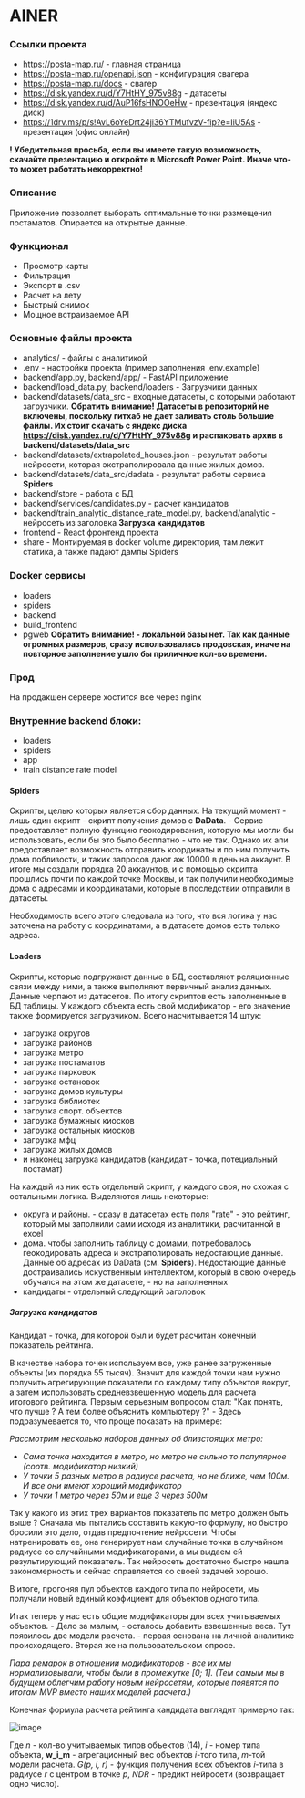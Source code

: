 # AINER
### Ссылки проекта
- https://posta-map.ru/ - главная страница
- https://posta-map.ru/openapi.json - конфигурация свагера
- https://posta-map.ru/docs - свагер
- https://disk.yandex.ru/d/Y7HtHY_975v88g - датасеты
- https://disk.yandex.ru/d/AuP16fsHNOOeHw - презентация (яндекс диск)
- https://1drv.ms/p/s!AvL6oYeDrt24ji36YTMufvzV-fip?e=IiU5As - презентация (офис онлайн) 

**! Убедительная просьба, если вы имеете такую возможность, скачайте презентацию и откройте 
в Microsoft Power Point. Иначе что-то может работать некорректно!**

### Описание
Приложение позволяет выборать оптимальные точки размещения постаматов.
Опирается на открытые данные.
### Функционал
- Просмотр карты
- Фильтрация
- Экспорт в .csv
- Расчет на лету
- Быстрый снимок
- Мощное встраиваемое API 
### Основные файлы проекта
- analytics/ - файлы с аналитикой
- .env - настройки проекта (пример заполнения .env.example)
- backend/app.py, backend/app/ - FastAPI приложение
- backend/load_data.py, backend/loaders - Загрузчики данных
- backend/datasets/data_src - входные датасеты, с которыми работают загрузчики. 
**Обратить внимание! Датасеты в репозиторий не включены, 
поскольку гитхаб не дает заливать столь большие файлы.
Их стоит скачать с яндекс диска https://disk.yandex.ru/d/Y7HtHY_975v88g и распаковать архив в backend/datasets/data_src**
- backend/datasets/extrapolated_houses.json - результат работы нейросети, которая экстраполировала данные жилых домов.
- backend/datasets/data_src/dadata - результат работы сервиса **Spiders**
- backend/store - работа с БД
- backend/services/candidates.py - расчет кандидатов
- backend/train_analytic_distance_rate_model.py, backend/analytic - нейросеть из заголовка **Загрузка кандидатов**
- frontend - React фронтенд проекта
- share - Монтируемая в docker volume директория, там лежит статика, а также падают дампы Spiders

### Docker сервисы
- loaders 
- spiders
- backend
- build_frontend
- pgweb
**Обратить внимание! - локальной базы нет. Так как данные огромных размеров, 
сразу использовалась продовская, иначе на повторное заполнение ушло бы приличное кол-во времени.**


### Прод
На продакшен сервере хостится все через nginx



### Внутренние backend блоки:
- loaders
- spiders
- app
- train distance rate model
#### Spiders
Скрипты, целью которых является сбор данных. На текущий момент - лишь один скрипт - скрипт получения домов с **DaData**. - Сервис предоставляет полную функцию геокодирования, которую мы могли бы использовать, если бы это было бесплатно - что не так. Однако их апи предоставляет возможность отправить координаты и по ним получить дома поблизости, и таких запросов дают аж 10000 в день на аккаунт. В итоге мы создали порядка 20 аккаунтов, и с помощью скрипта  прошлись почти по каждой точке Москвы, и так получили необходимые дома с адресами и координатами, которые в последствии отправили в датасеты.

Необходимость всего этого следовала из того, что вся логика у нас заточена на работу с координатами, а в датасете домов есть только адреса.

#### Loaders
Скрипты, которые подгружают данные в БД, составляют реляционные связи между ними, а также выполняют первичный анализ данных. Данные черпают из датасетов.
По итогу скриптов есть заполненные в БД таблицы. У каждого объекта есть свой модификатор - его значение также формируется загрузчиком.
Всего насчитывается 14 штук:
- загрузка округов
- загрузка районов
- загрузка метро
- загрузка постаматов
- загрузка парковок
- загрузка остановок
- загрузка домов культуры
- загрузка библиотек
- загрузка спорт. объектов
- загрузка бумажных киосков
- загрузка остальных киосков
- загрузка мфц
- загрузка жилых домов
- и наконец загрузка кандидатов (кандидат - точка, потециальный постамат)

На каждый из них есть отдельный скрипт, у каждого своя, но схожая с остальными логика. Выделяются лишь некоторые:
- округа и районы. - сразу в датасетах есть поля "rate" - это рейтинг, который мы заполнили сами исходя из аналитики, расчитанной в excel
- дома. чтобы заполнить таблицу с домами, потребовалось геокодировать адреса и экстраполировать недостающие данные. Данные об адресах из DaData (см. **Spiders**). Недостающие данные достраивались искуственным интеллектом, который в свою очередь обучался на этом же датасете, - но на заполненных
- кандидаты - отдельный следующий заголовок
##### Загрузка кандидатов
Кандидат - точка, для которой был и будет расчитан конечный показатель рейтинга.

В качестве набора точек используем все, уже ранее загруженные объекты (их порядка 55 тысяч).
Значит для каждой точки нам нужно получить агрегирующие показатели по каждому типу объектов вокруг, а затем использовать средневзвешенную модель для расчета итогового рейтинга. 
Первым серьезным вопросом стал: "Как понять, что лучше ? А тем более объяснить компьютеру ?" - Здесь подразумевается то, что проще показать на примере:

*Рассмотрим несколько наборов данных об близстоящих метро:*
- *Сама точка находится в метро, но метро не сильно то популярное (соотв. модификатор низкий)*
- *У точки 5 разных метро в радиусе расчета, но не ближе, чем 100м. И все они имеют хороший модификатор*
- *У точки 1 метро через 50м и еще 3 через 500м*

Так у какого из этих трех вариантов показатель по метро должен быть выше ? 
Сначала мы пытались составить какую-то формулу, но быстро бросили это дело, отдав предпочтение нейросети.
Чтобы натренировать ее, она генерирует нам случайные точки в случайном радиусе со случайными модификаторами, а мы выдаем
ей результирующий показатель.
Так нейросеть достаточно быстро нашла закономерность и сейчас справляется со своей задачей хорошо.

В итоге, прогоняя пул объектов каждого типа по нейросети, мы получали новый единый коэфициент для объектов одного типа.

Итак теперь у нас есть общие модификаторы для всех учитываемых объектов. - Дело за малым, - осталось добавить взвешенные веса.
Тут появилось две модели расчета. - первая основана на личной аналитике происходящего. Вторая же на пользовательском опросе.

*Пара ремарок в отношении модификаторов - все их мы нормализовывали, чтобы были в промежутке [0; 1]. 
(Тем самым мы в будущем облегчим работу новым нейросетям, 
которые появятся по итогам MVP вместо наших моделей расчета.)*

Конечная формула расчета рейтинга кандидата выглядит примерно так:

![image](https://user-images.githubusercontent.com/43259853/200184797-00cb02a4-cc0d-4c6b-b375-3b3d3758b872.png)

Где *n* - кол-во учитываемых типов объектов (14), *i* - номер типа объекта, 
**w_i_m** - агрегационный вес объектов *i*-того типа, *m*-той модели расчета. *G(p, i, r)* - функция получения всех объектов *i*-типа 
в радиусе *r* с центром в точке *p*, *NDR* - предикт нейросети (возвращает одно число).



